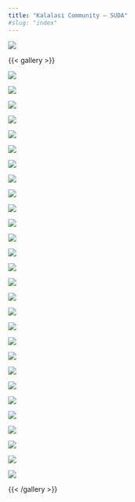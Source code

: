 ```yaml
---
title: "Kalalasi Community – SUDA"
#slug: "index"
---
```


![](/wp-content/2015/05/DSC_0270-940x198.jpg)

{{< gallery >}}


[![](/wp-content/2015/05/DSC_0080-150x150.jpg)](/kalalasi-community/dsc_0080/)

[![](/wp-content/2015/05/DSC_0083-150x150.jpg)](/kalalasi-community/dsc_0083/)

[![](/wp-content/2015/05/DSC_0301-150x150.jpg)](/kalalasi-community/dsc_0301/)

[![](/wp-content/2015/05/DSC_0312-150x150.jpg)](/kalalasi-community/dsc_0312/)

[![](/wp-content/2015/05/DSC_0319-150x150.jpg)](/kalalasi-community/dsc_0319/)

[![](/wp-content/2015/05/DSC_0320-150x150.jpg)](/kalalasi-community/dsc_0320/)

[![](/wp-content/2015/05/DSC_0323-150x150.jpg)](/kalalasi-community/dsc_0323/)

[![](/wp-content/2015/05/DSC_0324-150x150.jpg)](/kalalasi-community/dsc_0324/)

[![](/wp-content/2015/05/DSC_0326-150x150.jpg)](/kalalasi-community/dsc_0326/)

[![](/wp-content/2015/05/DSC_0327-150x150.jpg)](/kalalasi-community/dsc_0327/)

[![](/wp-content/2015/05/DSC_0364-150x150.jpg)](/kalalasi-community/dsc_0364/)

[![](/wp-content/2015/05/DSC_03701-150x150.jpg)](/kalalasi-community/dsc_0370-2/)

[![](/wp-content/2015/05/DSC_0420-150x150.jpg)](/kalalasi-community/dsc_0420/)

[![](/wp-content/2015/05/DSC_0428-150x150.jpg)](/kalalasi-community/dsc_0428/)

[![](/wp-content/2015/05/DSC_0437-150x150.jpg)](/kalalasi-community/dsc_0437/)

[![](/wp-content/2015/05/DSC_0438-150x150.jpg)](/kalalasi-community/dsc_0438/)

[![](/wp-content/2015/05/DSC_0440-150x150.jpg)](/kalalasi-community/dsc_0440/)

[![](/wp-content/2015/05/DSC_0441-150x150.jpg)](/kalalasi-community/dsc_0441/)

[![](/wp-content/2015/05/DSC_0443-150x150.jpg)](/kalalasi-community/dsc_0443/)

[![](/wp-content/2015/05/DSC_0273-150x150.jpg)](/kalalasi-community/dsc_0273/)

[![](/wp-content/2015/05/DSC_0275-150x150.jpg)](/kalalasi-community/dsc_0275/)

[![](/wp-content/2015/05/DSC_0277-150x150.jpg)](/kalalasi-community/dsc_0277/)

[![](/wp-content/2015/05/DSC_0282-150x150.jpg)](/kalalasi-community/dsc_0282/)

[![](/wp-content/2015/05/DSC_0286-150x150.jpg)](/kalalasi-community/dsc_0286/)

[![](/wp-content/2015/05/DSC_0289-150x150.jpg)](/kalalasi-community/dsc_0289/)

[![](/wp-content/2015/05/DSC_0293-150x150.jpg)](/kalalasi-community/dsc_0293/)

[![](/wp-content/2015/05/DSC_0267-150x150.jpg)](/kalalasi-community/dsc_0267/)

[![](/wp-content/2015/05/DSC_0270-150x150.jpg)](/kalalasi-community/dsc_0270/)




{{< /gallery >}}